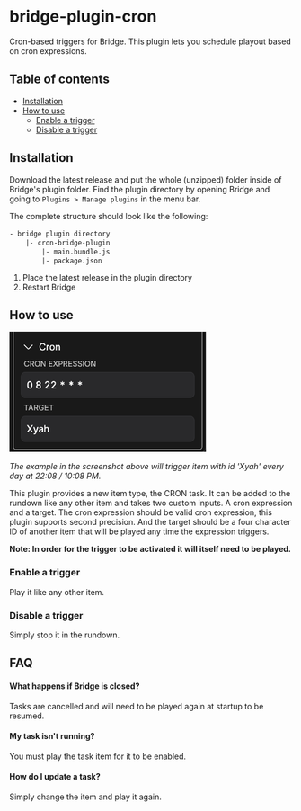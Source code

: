 # bridge-plugin-cron
Cron-based triggers for Bridge. This plugin lets you schedule playout based on cron expressions.

## Table of contents
- [Installation](#installation)
- [How to use](#how-to-use)
  - [Enable a trigger](#enable-a-trigger)
  - [Disable a trigger](#disable-a-trigger)

## Installation
Download the latest release and put the whole (unzipped) folder inside of Bridge's plugin folder. Find the plugin directory by opening Bridge and going to `Plugins > Manage plugins` in the menu bar.

The complete structure should look like the following:
```
- bridge plugin directory
    |- cron-bridge-plugin
        |- main.bundle.js
        |- package.json
```

1. Place the latest release in the plugin directory
2. Restart Bridge

## How to use

<img src="./media/screenshot.png" width="350px" alt="Screenshot" />

*The example in the screenshot above will trigger item with id 'Xyah' every day at 22:08 / 10:08 PM.*

This plugin provides a new item type, the CRON task. It can be added to the rundown like any other item and takes two custom inputs. A cron expression and a target. The cron expression should be valid cron expression, this plugin supports second precision. And the target should be a four character ID of another item that will be played any time the expression triggers.

**Note: In order for the trigger to be activated it will itself need to be played.**

### Enable a trigger
Play it like any other item.

### Disable a trigger
Simply stop it in the rundown.

## FAQ

#### What happens if Bridge is closed?
Tasks are cancelled and will need to be played again at startup to be resumed.

#### My task isn't running?
You must play the task item for it to be enabled.

#### How do I update a task?
Simply change the item and play it again.
